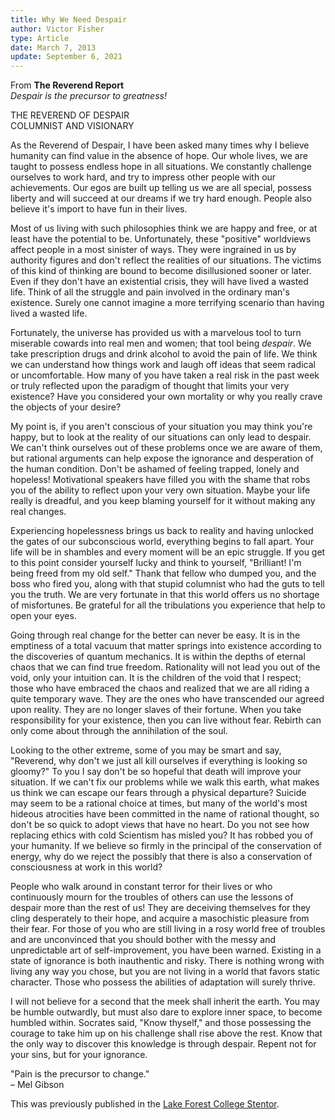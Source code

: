 ```yaml
---
title: Why We Need Despair
author: Victor Fisher
type: Article
date: March 7, 2013
update: September 6, 2021
---
```

From <b>The Reverend Report</b>\
*Despair is the precursor to greatness!*

THE REVEREND OF DESPAIR\
COLUMNIST AND VISIONARY

As the Reverend of Despair, I have been asked many times why I believe humanity can find value in the absence of hope. Our whole lives, we are taught to possess endless hope in all situations. We constantly challenge ourselves to work hard, and try to impress other people with our achievements. Our egos are built up telling us we are all special, possess liberty and will succeed at our dreams if we try hard enough. People also believe it's import to have fun in their lives.

Most of us living with such philosophies think we are happy and free, or at least have the potential to be. Unfortunately, these "positive" worldviews affect people in a most sinister of ways. They were ingrained in us by authority figures and don't reflect the realities of our situations. The victims of this kind of thinking are bound to become disillusioned sooner or later. Even if they don't have an existential crisis, they will have lived a wasted life. Think of all the struggle and pain involved in the ordinary man's existence. Surely one cannot imagine a more terrifying scenario than having lived a wasted life.

Fortunately, the universe has provided us with a marvelous tool to turn miserable cowards into real men and women; that tool being *despair*. We take prescription drugs and drink alcohol to avoid the pain of life. We think we can understand how things work and laugh off ideas that seem radical or uncomfortable. How many of you have taken a real risk in the past week or truly reflected upon the paradigm of thought that limits your very existence? Have you considered your own mortality or why you really crave the objects of your desire?

My point is, if you aren't conscious of your situation you may think you're happy, but to look at the reality of our situations can only lead to despair. We can't think ourselves out of these problems once we are aware of them, but rational arguments can help expose the ignorance and desperation of the human condition. Don't be ashamed of feeling trapped, lonely and hopeless! Motivational speakers have filled you with the shame that robs you of the ability to reflect upon your very own situation. Maybe your life really is dreadful, and you keep blaming yourself for it without making any real changes.

Experiencing hopelessness brings us back to reality and having unlocked the gates of our subconscious world, everything begins to fall apart. Your life will be in shambles and every moment will be an epic struggle. If you get to this point consider yourself lucky and think to yourself, "Brilliant! I'm being freed from my old self." Thank that fellow who dumped you, and the boss who fired you, along with that stupid columnist who had the guts to tell you the truth. We are very fortunate in that this world offers us no shortage of misfortunes. Be grateful for all the tribulations you experience that help to open your eyes.

Going through real change for the better can never be easy. It is in the emptiness of a total vacuum that matter springs into existence according to the discoveries of quantum mechanics. It is within the depths of eternal chaos that we can find true freedom. Rationality will not lead you out of the void, only your intuition can. It is the children of the void that I respect; those who have embraced the chaos and realized that we are all riding a quite temporary wave. They are the ones who have transcended our agreed upon reality. They are no longer slaves of their fortune. When you take responsibility for your existence, then you can live without fear. Rebirth can only come about through the annihilation of the soul.

Looking to the other extreme, some of you may be smart and say, "Reverend, why don't we just all kill ourselves if everything is looking so gloomy?" To you I say don't be so hopeful that death will improve your situation. If we can't fix our problems while we walk this earth, what makes us think we can escape our fears through a physical departure? Suicide may seem to be a rational choice at times, but many of the world's most hideous atrocities have been committed in the name of rational thought, so don't be so quick to adopt views that have no heart. Do you not see how replacing ethics with cold Scientism has misled you? It has robbed you of your humanity. If we believe so firmly in the principal of the conservation of energy, why do we reject the possibly that there is also a conservation of consciousness at work in this world?

People who walk around in constant terror for their lives or who continuously mourn for the troubles of others can use the lessons of despair more than the rest of us! They are deceiving themselves for they cling desperately to their hope, and acquire a masochistic pleasure from their fear. For those of you who are still living in a rosy world free of troubles and are unconvinced that you should bother with the messy and unpredictable art of self-improvement, you have been warned. Existing in a state of ignorance is both inauthentic and risky. There is nothing wrong with living any way you chose, but you are not living in a world that favors static character. Those who possess the abilities of adaptation will surely thrive.

I will not believe for a second that the meek shall inherit the earth. You may be humble outwardly, but must also dare to explore inner space, to become humbled within. Socrates said, "Know thyself," and those possessing the courage to take him up on his challenge shall rise above the rest. Know that the only way to discover this knowledge is through despair. Repent not for your sins, but for your ignorance.

"Pain is the precursor to change."\
– Mel Gibson

This was previously published in the [Lake Forest College Stentor](http://stentornews.com/).
